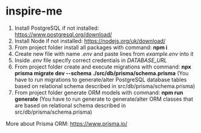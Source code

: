# inspire-me

1. Install PostgreSQL if not installed: https://www.postgresql.org/download/
2. Install Node if not installed: https://nodejs.org/uk/download/
3. From project folder install all packages with command: **npm i**
4. Create new file with name _.env_ and paste lines from _example.env_ into it
5. Inside _.env_ file specify correct credentials in _DATABASE_URL_
6. From project folder create and execute migrations with command: **npx prisma migrate dev --schema ./src/db/prisma/schema.prisma** 
   (You have to run migrations to generate/alter PostgreSQL database tables based on relational schema described in src/db/prisma/schema.prisma)
7. From project folder generate ORM models with command: **npm run generate** 
   (You have to run generate to generate/alter ORM classes that are based on relational schema described in src/db/prisma/schema.prisma)

More about Prisma ORM: https://www.prisma.io/
